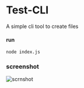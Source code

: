 # Test-CLI
A simple cli tool to create files 


#### run

``` node index.js ```

### screenshot

<img src="img.jpg" alt="scrnshot"/>
